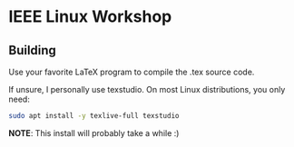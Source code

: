 # IEEE Linux Workshop

## Building
Use your favorite LaTeX program to compile the .tex source code.

If unsure, I personally use texstudio. On most Linux distributions, you only need:
```bash
sudo apt install -y texlive-full texstudio
```
**NOTE**: This install will probably take a while :)


